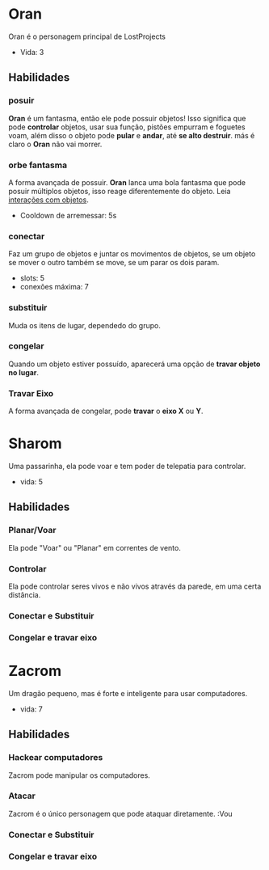 # Oran
Oran é o personagem principal de LostProjects

- Vida: 3
## Habilidades
### posuir
**Oran** é um fantasma, então ele pode possuir objetos! Isso significa que pode **controlar** objetos, usar sua função, pistões empurram e foguetes voam, além disso o objeto pode **pular** e **andar**, até **se alto destruir**. más é claro o **Oran** não vai morrer.

### orbe fantasma
A forma avançada de possuir. **Oran** lanca uma bola fantasma que pode posuir múltiplos objetos, isso reage diferentemente do objeto. Leia [interações com objetos](https://github.com/JonatasYuri/LostProjects/blob/main/Ideias/Intera%C3%A7%C3%A3o_com_Objetos.md).
- Cooldown de arremessar: 5s

### conectar
Faz um grupo de objetos e juntar os movimentos de objetos, se um objeto se mover o outro também se move, se um parar os dois param.
- slots: 5
- conexões máxima: 7

### substituir
Muda os itens de lugar, dependedo do grupo.

### congelar
Quando um objeto estiver possuído, aparecerá uma opção de **travar objeto no lugar**.

### Travar Eixo
A forma avançada de congelar, pode **travar** o **eixo X** ou **Y**.



# Sharom
Uma passarinha, ela pode voar e tem poder de telepatia para controlar.
- vida: 5
## Habilidades
### Planar/Voar
Ela pode "Voar" ou "Planar" em correntes de vento.
### Controlar
Ela pode controlar seres vivos e não vivos através da parede, em uma certa distância.
### Conectar e Substituir 
### Congelar e travar eixo



# Zacrom 
Um dragão pequeno, mas é forte e inteligente para usar computadores.
- vida: 7 
## Habilidades
### Hackear computadores
Zacrom pode manipular os computadores.
### Atacar
Zacrom é o único personagem que pode ataquar diretamente. :Vou
### Conectar e Substituir 
### Congelar e travar eixo
